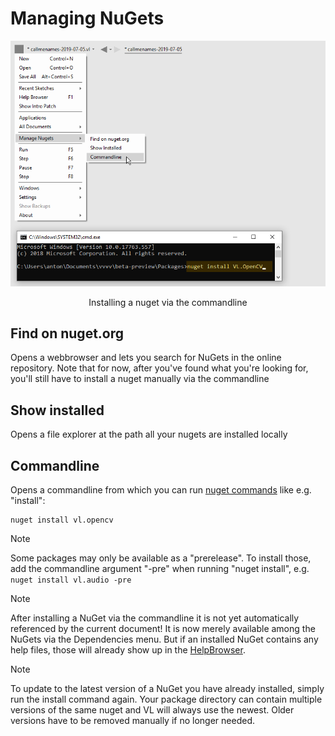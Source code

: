 # Managing NuGets

![](../../images/libraries/vl-Dependencies-ManageNugets-Commandline.png)
<center>Installing a nuget via the commandline</center>

## Find on nuget.org
Opens a webbrowser and lets you search for NuGets in the online repository. Note that for now, after you've found what you're looking for, you'll still have to install a nuget manually via the commandline

## Show installed
Opens a file explorer at the path all your nugets are installed locally

## Commandline
Opens a commandline from which you can run [nuget commands](https://docs.microsoft.com/en-us/nuget/tools/nuget-exe-cli-reference) like e.g. "install":

    nuget install vl.opencv

> [!NOTE]
> Some packages may only be available as a "prerelease". To install those, add the commandline argument "-pre" when running "nuget install", e.g. `nuget install vl.audio -pre`

> [!NOTE]
> After installing a NuGet via the commandline it is not yet automatically referenced by the current document! It is now merely available among the NuGets via the Dependencies menu. But if an installed NuGet contains any help files, those will already show up in the [HelpBrowser](findinghelp.md#help-browser).

> [!NOTE]
> To update to the latest version of a NuGet you have already installed, simply run the install command again. Your package directory can contain multiple versions of the same nuget and VL will always use the newest. Older versions have to be removed manually if no longer needed.